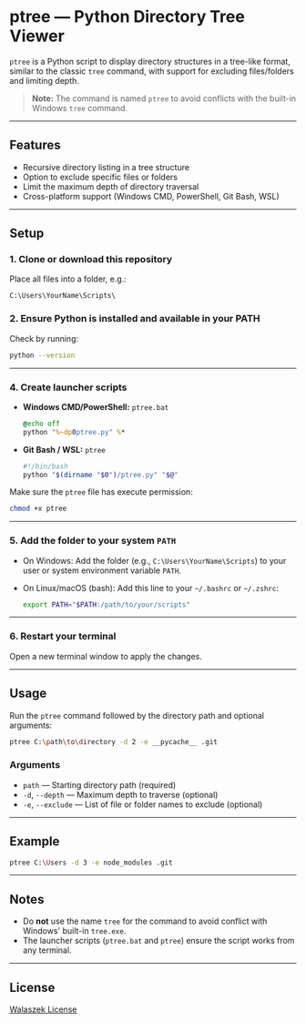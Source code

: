 # ptree — Python Directory Tree Viewer

`ptree` is a Python script to display directory structures in a tree-like format, similar to the classic `tree` command, with support for excluding files/folders and limiting depth.

> **Note:**
> The command is named `ptree` to avoid conflicts with the built-in Windows `tree` command.

---

## Features

* Recursive directory listing in a tree structure
* Option to exclude specific files or folders
* Limit the maximum depth of directory traversal
* Cross-platform support (Windows CMD, PowerShell, Git Bash, WSL)

---

## Setup

### 1. Clone or download this repository

Place all files into a folder, e.g.:

```plaintext
C:\Users\YourName\Scripts\
```

### 2. Ensure Python is installed and available in your PATH

Check by running:

```bash
python --version
```

---

### 4. Create launcher scripts

* **Windows CMD/PowerShell:** `ptree.bat`

  ```bat
  @echo off
  python "%~dp0ptree.py" %*
  ```

* **Git Bash / WSL:** `ptree`

  ```bash
  #!/bin/bash
  python "$(dirname "$0")/ptree.py" "$@"
  ```

Make sure the `ptree` file has execute permission:

```bash
chmod +x ptree
```

---

### 5. Add the folder to your system `PATH`

* On Windows:
  Add the folder (e.g., `C:\Users\YourName\Scripts`) to your user or system environment variable `PATH`.

* On Linux/macOS (bash):
  Add this line to your `~/.bashrc` or `~/.zshrc`:

  ```bash
  export PATH="$PATH:/path/to/your/scripts"
  ```

---

### 6. Restart your terminal

Open a new terminal window to apply the changes.

---

## Usage

Run the `ptree` command followed by the directory path and optional arguments:

```bash
ptree C:\path\to\directory -d 2 -e __pycache__ .git
```

### Arguments

* `path` — Starting directory path (required)
* `-d`, `--depth` — Maximum depth to traverse (optional)
* `-e`, `--exclude` — List of file or folder names to exclude (optional)

---

## Example

```bash
ptree C:\Users -d 3 -e node_modules .git
```

---

## Notes

* Do **not** use the name `tree` for the command to avoid conflict with Windows' built-in `tree.exe`.
* The launcher scripts (`ptree.bat` and `ptree`) ensure the script works from any terminal.

---

## License

[Walaszek License](https://youtu.be/mUl-D6MATvA)
